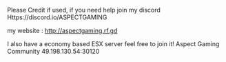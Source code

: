 Please Credit if used, if you need help join  my discord Https://discord.io/ASPECTGAMING

my website : http://aspectgaming.rf.gd 

I also have a economy based ESX server feel free to join it!
Aspect Gaming Community 
49.198.130.54:30120
